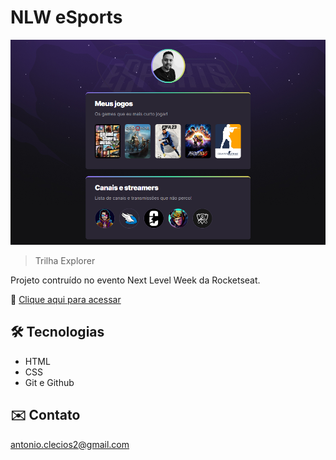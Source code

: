 # NLW eSports

![preview](./.github/preview.png)

> Trilha Explorer

Projeto contruído no evento Next Level Week da Rocketseat.

🔗 [Clique aqui para acessar](https://antonio-clecio.github.io/nlw-esports-explorer)

## 🛠️ Tecnologias
- HTML
- CSS
- Git e Github

## ✉️ Contato

antonio.clecios2@gmail.com

